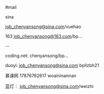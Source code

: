 #mail

sina

job_chenyansong@sina.com/xuehao


163
job_chenyansong@163.com/bp...


--

coding.net:
chenyansong/bp...


duoyi:
job_chenyansong@sina.com
bpllzbh21


慕课网
17876762617
woaininannan




蓝灯：
job_chenyansong@sina.com/weizhi